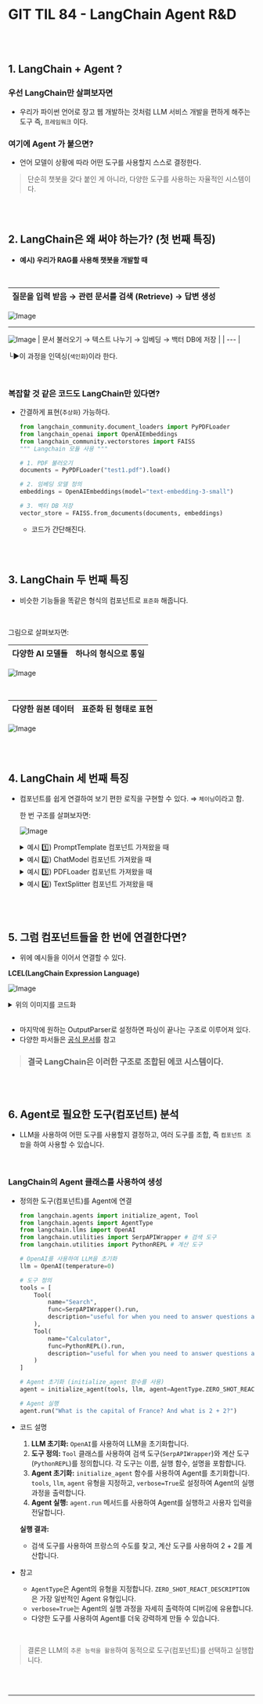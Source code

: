 # GIT TIL 84 - LangChain Agent R&D

<br><br>

## 1. LangChain + Agent ?



### 우선 LangChain만 살펴보자면

- 우리가 파이썬 언어로 장고 웹 개발하는 것처럼
LLM 서비스 개발을 편하게 해주는 도구 즉, `프레임워크` 이다.

### 여기에 Agent 가 붙으면?

- 언어 모델이 상황에 따라 어떤 도구를 사용할지 스스로 결정한다.

> 단순히 챗봇을 갖다 붙인 게 아니라, 다양한 도구를 사용하는 자율적인 시스템이다.
 
<br><br>


## 2. LangChain은 왜 써야 하는가? (첫 번째 특징)

- **예시) 우리가 RAG를 사용해 챗봇을 개발할 때**
  
<br>

| 질문을 입력 받음  →  관련 문서를 검색 (Retrieve)  →  답변 생성 |
| --- |

![Image](https://github.com/user-attachments/assets/c123ce7c-4153-4047-b83d-ca6b1e77b242)


---

![Image](https://github.com/user-attachments/assets/51d81b08-27f3-49af-8964-e88396260491)
| 문서 불러오기  →  텍스트 나누기  →  임베딩  →  백터 DB에 저장 |
| --- |

   └▶이 과정을 인덱싱(`색인화`)이라 한다.

<br>

### 복잡할 것 같은 코드도 LangChain만 있다면?

- 간결하게 표현(`추상화`) 가능하다.
    
    ```python
    from langchain_community.document_loaders import PyPDFLoader
    from langchain_openai import OpenAIEmbeddings
    from langchain_community.vectorstores import FAISS
    """ Langchain 모듈 사용 """
    
    # 1. PDF 불러오기
    documents = PyPDFLoader("test1.pdf").load()
    
    # 2. 임베딩 모델 정의
    embeddings = OpenAIEmbeddings(model="text-embedding-3-small")
    
    # 3. 벡터 DB 저장
    vector_store = FAISS.from_documents(documents, embeddings)
    ```
    
    - 코드가 간단해진다.

<br><br>

## 3. LangChain 두 번째 특징


- 비슷한 기능들을 똑같은 형식의 컴포넌트로 `표준화` 해줍니다.

<br>

그림으로 살펴보자면:

|  다양한 AI 모델들 | 하나의 형식으로 통일 |
| --- | --- |

![Image](https://github.com/user-attachments/assets/3a517c89-f6da-49be-8fcd-9971502db6f4)

<br>

| 다양한 원본 데이터 | 표준화 된 형태로 표현 |
| --- | --- |

![Image](https://github.com/user-attachments/assets/b0c5cbe1-7047-419d-ab36-e34e159f98c5)

<br><br>

## 4. LangChain 세 번째 특징


- 컴포넌트를 쉽게 연결하여 보기 편한 로직을 구현할 수 있다. ⇒ `체이닝`이라고 함.
    
    
    한 번 구조를 살펴보자면:
    
    ![Image](https://github.com/user-attachments/assets/7f11a916-6c8f-4a40-8280-a7c55db3f8c0)
    
    
    <details>
    <summary> 예시 1️⃣) PromptTemplate 컴포넌트 가져왔을 때 </summary>
    
    `프롬프트 템플릿`
    
   ![Image](https://github.com/user-attachments/assets/37849559-660f-4f0e-a795-a121b00bf083)
    
    딕셔너리 형태로 받으면 완전한 형태의 프롬프트로 변환해준다.
    </details>

    <details>
    <summary> 예시 2️⃣) ChatModel 컴포넌트 가져왔을 때 </summary>
    
    ![Image](https://github.com/user-attachments/assets/1db634db-0675-46a4-a5a2-704f3ca312bb)
    질문 메세지를 받으면 응답 결과를 준다.
    </details>

    <details>
    <summary> 예시 3️⃣) PDFLoader 컴포넌트 가져왔을 때 </summary>
    
    ![Image](https://github.com/user-attachments/assets/73a080a5-99ff-4641-a3c7-ef7acc66d28f)
    PDF 파일을 주면 Document의 리스트 형태로 반환해준다.
    </details>

    <details>
    <summary> 예시 4️⃣) TextSplitter 컴포넌트 가져왔을 때 </summary>
    
    ![Image](https://github.com/user-attachments/assets/020e737a-987b-4fbd-ab28-ce39b27534f9)
    Document 리스트를 주면 더 잘게 쪼개서 줄 수도 있다.
    </details>

<br><br>

## 5. 그럼 컴포넌트들을 한 번에 연결한다면?

- 위에 예시들을 이어서 연결할 수 있다.

**LCEL(LangChain Expression Language)**

![Image](https://github.com/user-attachments/assets/466f8d54-f65f-49c5-bbab-19e53403d32e)
<details>
<summary> 위의 이미지를 코드화 </summary>
    
    ```python
    
    chain = prompt_template | ChatOpenAI() | StrOutputParser()
    chain.invoke({"language": "영어", "text": "안녕"})
    
    # invoke() 함수 호출 시, 입력값을 전달합니다.
    ```
</details>

<br>

- 마지막에 원하는 OutputParser로 설정하면 파싱이 끝나는 구조로 이루어져 있다.
- 다양한 파서들은  [공식 문서](https://wikidocs.net/233771)를 참고


> ### 결국 LangChain은 이러한 구조로 조합된 에코 시스템이다.


<br><br>

## 6. Agent로 필요한 도구(컴포넌트) 분석


- LLM을 사용하여 어떤 도구를 사용할지 결정하고, 
여러 도구를 조합, 즉 `컴포넌트 조합`을 하여 사용할 수 있습니다.

<br>

### LangChain의 Agent 클래스를 사용하여 생성

- 정의한 도구(컴포넌트)를 Agent에 연결
    
    ```python
    from langchain.agents import initialize_agent, Tool
    from langchain.agents import AgentType
    from langchain.llms import OpenAI
    from langchain.utilities import SerpAPIWrapper # 검색 도구
    from langchain.utilities import PythonREPL # 계산 도구
    
    # OpenAI를 사용하여 LLM을 초기화
    llm = OpenAI(temperature=0)
    
    # 도구 정의
    tools = [
        Tool(
            name="Search", 
            func=SerpAPIWrapper().run,
            description="useful for when you need to answer questions about current events"
        ),
        Tool(
            name="Calculator",
            func=PythonREPL().run,
            description="useful for when you need to answer questions about math"
        )
    ]
    
    # Agent 초기화 (initialize_agent 함수를 사용)
    agent = initialize_agent(tools, llm, agent=AgentType.ZERO_SHOT_REACT_DESCRIPTION, verbose=True)
    
    # Agent 실행
    agent.run("What is the capital of France? And what is 2 + 2?")
    ```
    
- 코드 설명
    1. **LLM 초기화:** `OpenAI`를 사용하여 LLM을 초기화합니다.
    2. **도구 정의:** `Tool` 클래스를 사용하여 검색 도구(`SerpAPIWrapper`)와 계산 도구(`PythonREPL`)를 정의합니다. 각 도구는 이름, 실행 함수, 설명을 포함합니다.
    3. **Agent 초기화:** `initialize_agent` 함수를 사용하여 Agent를 초기화합니다. `tools`, `llm`, `agent` 유형을 지정하고, `verbose=True`로 설정하여 Agent의 실행 과정을 출력합니다.
    4. **Agent 실행:** `agent.run` 메서드를 사용하여 Agent를 실행하고 사용자 입력을 전달합니다.
    
    **실행 결과:**
    
    - 검색 도구를 사용하여 프랑스의 수도를 찾고, 계산 도구를 사용하여 2 + 2를 계산합니다.
    
- 참고
    - `AgentType`은 Agent의 유형을 지정합니다. `ZERO_SHOT_REACT_DESCRIPTION`은 가장 일반적인 Agent 유형입니다.
    - `verbose=True`는 Agent의 실행 과정을 자세히 출력하여 디버깅에 유용합니다.
    - 다양한 도구를 사용하여 Agent를 더욱 강력하게 만들 수 있습니다.

<br>

> 결론은 LLM의 `추론 능력을 활용`하여 동적으로 도구(컴포넌트)를 선택하고 실행합니다.

<br><br>

---

<br><br>